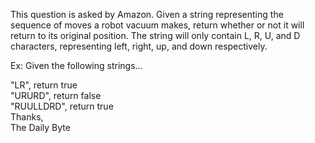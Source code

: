 This question is asked by Amazon. Given a string representing the sequence of moves a robot vacuum makes, return whether or not it will return to its original position. The string will only contain L, R, U, and D characters, representing left, right, up, and down respectively.

Ex: Given the following strings...

"LR", return true  
"URURD", return false  
"RUULLDRD", return true  
Thanks,   
The Daily Byte
